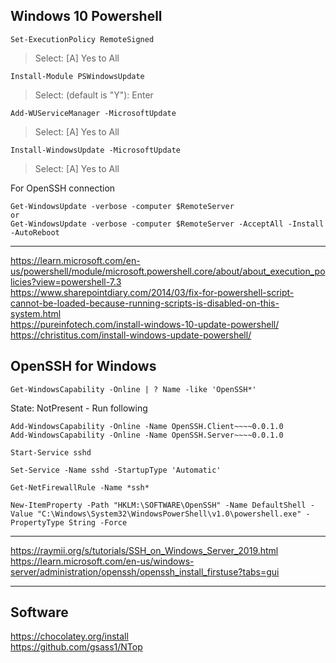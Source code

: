 ## Windows 10 Powershell
```
Set-ExecutionPolicy RemoteSigned
```
> Select: [A] Yes to All

```
Install-Module PSWindowsUpdate
```
> Select: (default is "Y"): Enter

```
Add-WUServiceManager -MicrosoftUpdate
```
> Select: [A] Yes to All

```
Install-WindowsUpdate -MicrosoftUpdate
```
> Select: [A] Yes to All

For OpenSSH connection
```
Get-WindowsUpdate -verbose -computer $RemoteServer
or
Get-WindowsUpdate -verbose -computer $RemoteServer -AcceptAll -Install -AutoReboot
```

---
https://learn.microsoft.com/en-us/powershell/module/microsoft.powershell.core/about/about_execution_policies?view=powershell-7.3 \
https://www.sharepointdiary.com/2014/03/fix-for-powershell-script-cannot-be-loaded-because-running-scripts-is-disabled-on-this-system.html \
https://pureinfotech.com/install-windows-10-update-powershell/ \
https://christitus.com/install-windows-update-powershell/



## OpenSSH for Windows
```
Get-WindowsCapability -Online | ? Name -like 'OpenSSH*'
```

State: NotPresent - Run following
```
Add-WindowsCapability -Online -Name OpenSSH.Client~~~~0.0.1.0
Add-WindowsCapability -Online -Name OpenSSH.Server~~~~0.0.1.0
```
```
Start-Service sshd
```
```
Set-Service -Name sshd -StartupType 'Automatic'
```
```
Get-NetFirewallRule -Name *ssh*
```
```
New-ItemProperty -Path "HKLM:\SOFTWARE\OpenSSH" -Name DefaultShell -Value "C:\Windows\System32\WindowsPowerShell\v1.0\powershell.exe" -PropertyType String -Force
```
---
https://raymii.org/s/tutorials/SSH_on_Windows_Server_2019.html \
https://learn.microsoft.com/en-us/windows-server/administration/openssh/openssh_install_firstuse?tabs=gui

---
## Software
https://chocolatey.org/install \
https://github.com/gsass1/NTop
